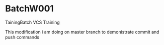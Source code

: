 # BatchW001
TainingBatch VCS Training

This modification i am doing on master branch 
to demonistrate commit and push commands 

